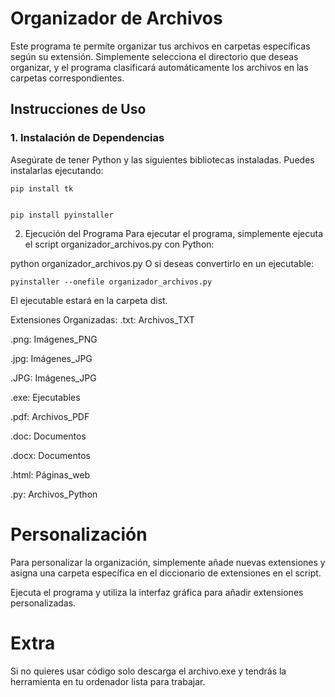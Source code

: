 # Organizador de Archivos

Este programa te permite organizar tus archivos en carpetas específicas según su extensión. Simplemente selecciona el directorio que deseas organizar, y el programa clasificará automáticamente los archivos en las carpetas correspondientes.

## Instrucciones de Uso

### 1. Instalación de Dependencias

Asegúrate de tener Python y las siguientes bibliotecas instaladas. Puedes instalarlas ejecutando:

```
pip install tk


pip install pyinstaller
```

2. Ejecución del Programa
Para ejecutar el programa, simplemente ejecuta el script organizador_archivos.py con Python:


python organizador_archivos.py
O si deseas convertirlo en un ejecutable:

```
pyinstaller --onefile organizador_archivos.py
```
El ejecutable estará en la carpeta dist.

Extensiones Organizadas:
.txt: Archivos_TXT

.png: Imágenes_PNG

.jpg: Imágenes_JPG

.JPG: Imágenes_JPG

.exe: Ejecutables

.pdf: Archivos_PDF

.doc: Documentos

.docx: Documentos

.html: Páginas_web

.py: Archivos_Python

# Personalización
Para personalizar la organización, simplemente añade nuevas extensiones y asigna una carpeta específica en el diccionario de extensiones en el script.

Ejecuta el programa y utiliza la interfaz gráfica para añadir extensiones personalizadas.

# Extra
Si no quieres usar código solo descarga el archivo.exe y tendrás la herramienta en tu ordenador lista para trabajar.
